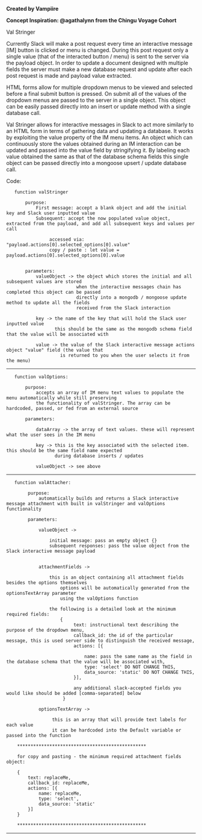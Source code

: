 **Created by Vampiire**

**Concept Inspiration: @agathalynn from the Chingu Voyage Cohort**
 
  Val Stringer
 
  Currently Slack will make a post request every time an interactive message [IM] button is clicked or menu is changed.
  During this post request only a single value (that of the interacted button / menu) is sent to the server via the
  payload object. In order to update a document designed with multiple fields the server must make a new database
  request and update after each post request is made and payload value extracted.
 
  HTML forms allow for multiple dropdown menus to be viewed and selected before a final submit button is pressed.
  On submit all of the values of the dropdown menus are passed to the server in a single object. This object can be
  easily passed directly into an insert or update method with a single database call.
 
  Val Stringer allows for interactive messages in Slack to act more similarly to an HTML form in terms of gathering data
  and updating a database. It works by exploiting the value property of the IM menu items. An object which can
  continuously store the values obtained during an IM interaction can be updated and passed into the value field by stringifying it. By labeling each value obtained the same as that of the
  database schema fields this single object can be passed directly into a mongoose upsert / update database call.
 
  Code:
 
  
 
       function valStringer
 
           purpose:
               First message: accept a blank object and add the initial key and Slack user inputted value
               Subsequent: accept the now populated value object, extracted from the payload, and add all subsequent keys and values per call

                    accessed via: "payload.actions[0].selected_options[0].value"
                    copy / paste : let value = payload.actions[0].selected_options[0].value

 
           parameters:
               valueObject -> the object which stores the initial and all subsequent values are stored
                              when the interactive messages chain has completed this object can be passed
                              directly into a mongodb / mongoose update method to update all the fields
                              received from the Slack interaction
 
               key -> the name of the key that will hold the Slack user inputted value
                      this should be the same as the mongodb schema field that the value will be associated with
 
               value -> the value of the Slack interactive message actions object "value" field (the value that
                        is returned to you when the user selects it from the menu)
 
 
  *********************************************************************************************************************
 
       function valOptions:
 
           purpose:
               accepts an array of IM menu text values to populate the menu automatically while still preserving
               the functionality of valStringer. The array can be hardcoded, passed, or fed from an external source
 
           parameters:
 
               dataArray -> the array of text values. these will represent what the user sees in the IM menu
 
               key -> this is the key associated with the selected item. this should be the same field name expected
                      during database inserts / updates
 
               valueObject -> see above
 
  *********************************************************************************************************************
 
       function valAttacher:

            purpose:
                automatically builds and returns a Slack interactive message attachment with built in valStringer and valOptions functionality

            parameters:

                valueObject ->

                    initial message: pass an empty object {}
                    subsequent responses: pass the value object from the Slack interactive message payload


                attachmentFields ->

                    this is an object containing all attachment fields besides the options themselves
                        options will be automatically generated from the optionsTextArray parameter
                        using the valOptions function

                    the following is a detailed look at the minimum required fields:
                        {
                             text: instructional text describing the purpose of the dropdown menu,
                             callback_id: the id of the particular message, this is used server side to distinguish the received message,
                             actions: [{

                                 name: pass the same name as the field in the database schema that the value will be associated with,
                                 type: 'select' DO NOT CHANGE THIS,
                                 data_source: 'static' DO NOT CHANGE THIS,
                             }],

                             any additional slack-accepted fields you would like should be added [comma-separated] below
                         }

                optionsTextArray ->

                     this is an array that will provide text labels for each value
                     it can be hardcoded into the Default variable or passed into the function

        ************************************************

        for copy and pasting - the minimum required attachment fields object:

        {
            text: replaceMe,
            callback_id: replaceMe,
            actions: [{
                name: replaceMe,
                type: 'select',
                data_source: 'static'
            }]
        }

        ************************************************

  *********************************************************************************************************************
